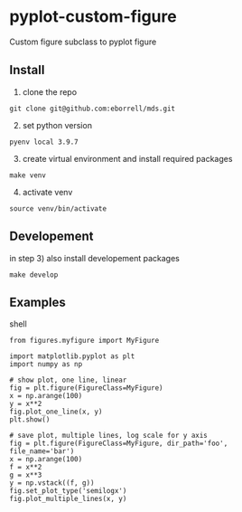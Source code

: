 # pyplot-custom-figure
Custom figure subclass to pyplot figure

## Install

1) clone the repo
```
git clone git@github.com:eborrell/mds.git
```

2) set python version
```
pyenv local 3.9.7
```

3) create virtual environment and install required packages
```
make venv
```

4) activate venv
```
source venv/bin/activate
```

## Developement

in step 3) also install developement packages
```
make develop
```

## Examples
shell
```
from figures.myfigure import MyFigure

import matplotlib.pyplot as plt
import numpy as np

# show plot, one line, linear
fig = plt.figure(FigureClass=MyFigure)
x = np.arange(100)
y = x**2
fig.plot_one_line(x, y)
plt.show()

# save plot, multiple lines, log scale for y axis
fig = plt.figure(FigureClass=MyFigure, dir_path='foo', file_name='bar')
x = np.arange(100)
f = x**2
g = x**3
y = np.vstack((f, g))
fig.set_plot_type('semilogx')
fig.plot_multiple_lines(x, y)
```
